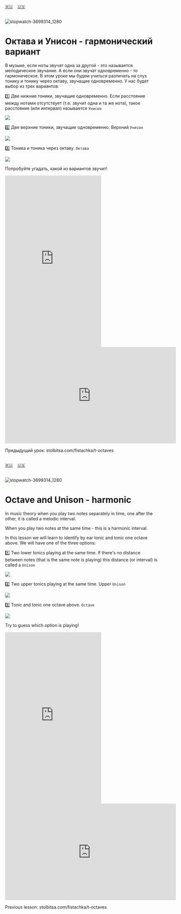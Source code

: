 <span id="ru"><a href='#ru'>🇷🇺</a> &nbsp;&nbsp;&nbsp;<a href='#en'>🇺🇸</a> &nbsp;&nbsp;&nbsp;</span><br><br>


![stopwatch-3699314_1280](https://github.com/user-attachments/assets/f32b3d5a-c443-47c6-903b-14765f5f0ac0)
# Октава и Унисон - гармонический вариант

В музыке, если ноты звучат одна за другой - это называется мелодическое звучание. А если они звучат одновременно - то гармоническое.
В этом  уроке мы будем учиться различать на слух тонику и тонику через октаву, звучащие одновременно.
У нас будет выбор из трех вариантов:

1️⃣  Две нижние тоники, звучащие одновременно. Если расстояние между нотами отсутствует (т.е. звучит одна и та же нота), такое расстояние (или интервал) называется `Унисон` 

![](https://github.com/stolbitsa/stolbitsa/assets/149964365/e6ba95eb-2932-4403-9f60-324be27f6fc1)

2️⃣  Две верхние тоники, звучащие одновременно. Верхний `Унисон` 

![](https://github.com/stolbitsa/stolbitsa/assets/149964365/d70c28cb-5b58-422d-8d35-c43d95fccccc)

3️⃣ Тоника и тоника через октаву. `Октава`

![](https://github.com/stolbitsa/stolbitsa/assets/149964365/11695a94-1863-4f8b-85ec-0aea722db761)

Попробуйте угадать, какой из вариантов звучит!


<iframe width="315" height="560" src="https://www.youtube.com/embed/2dVaQj21DZo" frameborder="0" allow="accelerometer; autoplay; clipboard-write; encrypted-media; gyroscope; picture-in-picture; web-share"allowfullscreen></iframe>
<iframe width="560" height="315" src="https://www.youtube.com/embed/pmpYoYa7fDg" frameborder="0" allow="accelerometer; autoplay; clipboard-write; encrypted-media; gyroscope; picture-in-picture; web-share"allowfullscreen></iframe>

Предыдущий урок: stolbitsa.com/fistachka/t-octaves<br><br>

<span id="en"><a href='#ru'>🇷🇺</a> &nbsp;&nbsp;&nbsp;<a href='#en'>🇺🇸</a> &nbsp;&nbsp;&nbsp;</span><br><br>

![stopwatch-3699314_1280](https://github.com/user-attachments/assets/f32b3d5a-c443-47c6-903b-14765f5f0ac0)
# Octave and Unison - harmonic

In music theory when you play two notes separately in time, one after the other, it is called a melodic interval.

When you play two notes at the same time - this is a harmonic interval.

In this lesson we will learn to identify by ear tonic and tonic one octave above.
We will have one of the three options:

1️⃣  Two lower tonics playing at the same time. If there's no distance between notes (that is the same note is playing) this distance (or interval) is called a `Unison` 

![](https://github.com/stolbitsa/stolbitsa/assets/149964365/e6ba95eb-2932-4403-9f60-324be27f6fc1)

2️⃣ Two upper tonics playing at the same time. Upper `Unison`

![](https://github.com/stolbitsa/stolbitsa/assets/149964365/d70c28cb-5b58-422d-8d35-c43d95fccccc)

3️⃣ Tonic and tonic one octave above. `Octave`

![](https://github.com/stolbitsa/stolbitsa/assets/149964365/11695a94-1863-4f8b-85ec-0aea722db761)

Try to guess which option is playing!

<iframe width="315" height="560" src="https://www.youtube.com/embed/fubWkW9w2JM" frameborder="0" allow="accelerometer; autoplay; clipboard-write; encrypted-media; gyroscope; picture-in-picture; web-share"allowfullscreen></iframe>
<iframe width="560" height="315" src="https://www.youtube.com/embed/yy3AGyctFak" frameborder="0" allow="accelerometer; autoplay; clipboard-write; encrypted-media; gyroscope; picture-in-picture; web-share"allowfullscreen></iframe>

Previous lesson: stolbitsa.com/fistachka/t-octaves<br><br>


